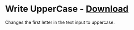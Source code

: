 # Write UpperCase - [Download](https://raw.githubusercontent.com/mwittrien/BetterDiscordAddons/master/Plugins/WriteUpperCase/WriteUpperCase.plugin.js)

Changes the first letter in the text input to uppercase.
